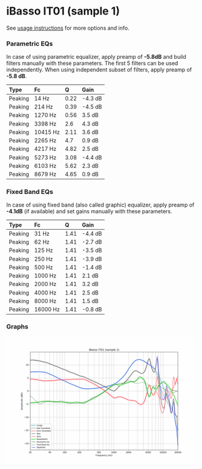 # iBasso IT01 (sample 1)
See [usage instructions](https://github.com/jaakkopasanen/AutoEq#usage) for more options and info.

### Parametric EQs
In case of using parametric equalizer, apply preamp of **-5.8dB** and build filters manually
with these parameters. The first 5 filters can be used independently.
When using independent subset of filters, apply preamp of **-5.8 dB**.

| Type    | Fc       |    Q | Gain    |
|:--------|:---------|:-----|:--------|
| Peaking | 14 Hz    | 0.22 | -4.3 dB |
| Peaking | 214 Hz   | 0.39 | -4.5 dB |
| Peaking | 1270 Hz  | 0.56 | 3.5 dB  |
| Peaking | 3398 Hz  | 2.6  | 4.3 dB  |
| Peaking | 10415 Hz | 2.11 | 3.6 dB  |
| Peaking | 2265 Hz  | 4.7  | 0.9 dB  |
| Peaking | 4217 Hz  | 4.82 | 2.5 dB  |
| Peaking | 5273 Hz  | 3.08 | -4.4 dB |
| Peaking | 6103 Hz  | 5.62 | 2.3 dB  |
| Peaking | 8679 Hz  | 4.65 | 0.9 dB  |

### Fixed Band EQs
In case of using fixed band (also called graphic) equalizer, apply preamp of **-4.1dB**
(if available) and set gains manually with these parameters.

| Type    | Fc       |    Q | Gain    |
|:--------|:---------|:-----|:--------|
| Peaking | 31 Hz    | 1.41 | -4.4 dB |
| Peaking | 62 Hz    | 1.41 | -2.7 dB |
| Peaking | 125 Hz   | 1.41 | -3.5 dB |
| Peaking | 250 Hz   | 1.41 | -3.9 dB |
| Peaking | 500 Hz   | 1.41 | -1.4 dB |
| Peaking | 1000 Hz  | 1.41 | 2.1 dB  |
| Peaking | 2000 Hz  | 1.41 | 3.2 dB  |
| Peaking | 4000 Hz  | 1.41 | 2.5 dB  |
| Peaking | 8000 Hz  | 1.41 | 1.5 dB  |
| Peaking | 16000 Hz | 1.41 | -0.8 dB |

### Graphs
![](./iBasso%20IT01%20(sample%201).png)